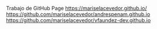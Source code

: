 Trabajo de GitHub Page
https://mariselacevedor.github.io/
https://github.com/mariselacevedor/andrespenam.github.io
https://github.com/mariselacevedor/vfaundez-dev.github.io
